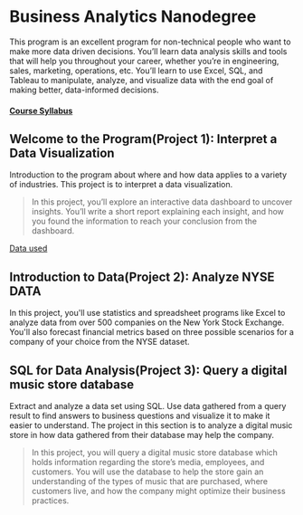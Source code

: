 # Business Analytics Nanodegree
This program is an excellent program for non-technical people who want to make more data driven decisions. You’ll learn data analysis skills and tools that will help you throughout your career, whether you’re in engineering, sales, marketing, operations, etc. You’ll learn to use Excel, SQL, and Tableau to manipulate, analyze, and visualize data with the end goal of making better, data-informed decisions.

#### [Course Syllabus](https://d20vrrgs8k4bvw.cloudfront.net/documents/en-US/Business+Analytics+Nanodegree+Program+Syllabus+2.0.pdf)

## Welcome to the Program(Project 1): Interpret a Data Visualization

Introduction to the program about where and how data applies to a variety of industries. This project is to interpret a data visualization.

>In this project, you’ll explore an interactive data dashboard to uncover insights. You’ll write a short report explaining each insight, and how you found the information to reach your conclusion from the dashboard.

[Data used](https://public.tableau.com/profile/matt.chambers#!/vizhome/LinkedInTopSkills2016-MakeoverMonday/LinkedInTopSkills2016-MakeoverMonday)

## Introduction to Data(Project 2): Analyze NYSE DATA
In this project, you'll use statistics and spreadsheet programs like Excel to analyze data from over 500 companies on the New York Stock Exchange. You'll also forecast financial metrics based on three possible scenarios for a company of your choice from the NYSE dataset.


## SQL for Data Analysis(Project 3): Query a digital music store database

Extract and analyze a data set using SQL. Use data gathered from a query result to find answers to business questions and visualize it to make it easier to understand. The project in this section is to analyze a digital music store in how data gathered from their database may help the company.

>In this project, you will query a digital music store database which holds information regarding the store’s media, employees, and customers. You will use the database to help the store gain an understanding of the types of music that are purchased, where customers live, and how the company might optimize their business practices.
